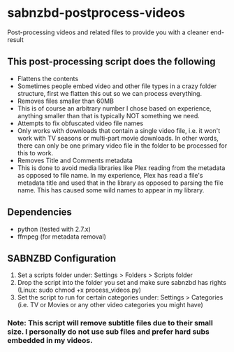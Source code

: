 # sabnzbd-postprocess-videos
Post-processing videos and related files to provide you with a cleaner end-result

## This post-processing script does the following
* Flattens the contents
 * Sometimes people embed video and other file types in a crazy folder structure, first we flatten this out so we can process everything.
* Removes files smaller than 60MB
 * This is of course an arbitrary number I chose based on experience, anything smaller than that is typically NOT something we need.
* Attempts to fix obfuscated video file names 
 * Only works with downloads that contain a single video file, i.e. it won't work with TV seasons or multi-part movie downloads. In other words, there can only be one primary video file in the folder to be processed for this to work.
* Removes Title and Comments metadata
 * This is done to avoid media libraries like Plex reading from the metadata as opposed to file name. In my experience, Plex has read a file's metadata title and used that in the library as opposed to parsing the file name. This has caused some wild names to appear in my library.

## Dependencies
* python (tested with 2.7.x)
* ffmpeg (for metadata removal)

## SABNZBD Configuration
1. Set a scripts folder under: Settings > Folders > Scripts folder
2. Drop the script into the folder you set and make sure sabnzbd has rights (Linux: sudo chmod +x process_videos.py)
3. Set the script to run for certain categories under: Settings > Categories (i.e. TV or Movies or any other video categories you might have)

### Note: This script will remove subtitle files due to their small size. I personally do not use sub files and prefer hard subs embedded in my videos.

